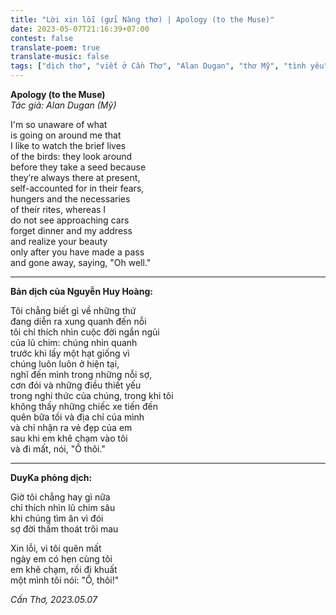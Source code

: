 ```yaml
---
title: "Lời xin lỗi (gửi Nàng thơ) | Apology (to the Muse)"
date: 2023-05-07T21:16:39+07:00
contest: false
translate-poem: true
translate-music: false
tags: ["dịch thơ", "viết ở Cần Thơ", "Alan Dugan", "thơ Mỹ", "tình yêu"]
---
```

**Apology (to the Muse)**  
*Tác giả: Alan Dugan (Mỹ)*  
  
I'm so unaware of what  
is going on around me that  
I like to watch the brief lives  
of the birds: they look around  
before they take a seed because  
they’re always there at present,  
self-accounted for in their fears,  
hungers and the necessaries  
of their rites, whereas I  
do not see approaching cars  
forget dinner and my address  
and realize your beauty  
only after you have made a pass  
and gone away, saying, "Oh well."  
  
***
  
**Bản dịch của Nguyễn Huy Hoàng:**  
  
Tôi chẳng biết gì về những thứ  
đang diễn ra xung quanh đến nỗi  
tôi chỉ thích nhìn cuộc đời ngắn ngủi  
của lũ chim: chúng nhìn quanh  
trước khi lấy một hạt giống vì  
chúng luôn luôn ở hiện tại,  
nghĩ đến mình trong những nỗi sợ,  
cơn đói và những điều thiết yếu  
trong nghi thức của chúng, trong khi tôi  
không thấy những chiếc xe tiến đến  
quên bữa tối và địa chỉ của mình  
và chỉ nhận ra vẻ đẹp của em  
sau khi em khẽ chạm vào tôi  
và đi mất, nói, "Ồ thôi."  
  
***
  
**DuyKa phỏng dịch:**  
  
Giờ tôi chẳng hay gì nữa  
chỉ thích nhìn lũ chim sâu  
khi chúng tìm ăn vì đói  
sợ đời thấm thoát trôi mau  
  
Xin lỗi, vì tôi quên mất  
ngày em có hẹn cùng tôi  
em khẽ chạm, rồi đi khuất  
một mình tôi nói: "Ồ, thôi!"  
  
*Cần Thơ, 2023.05.07*